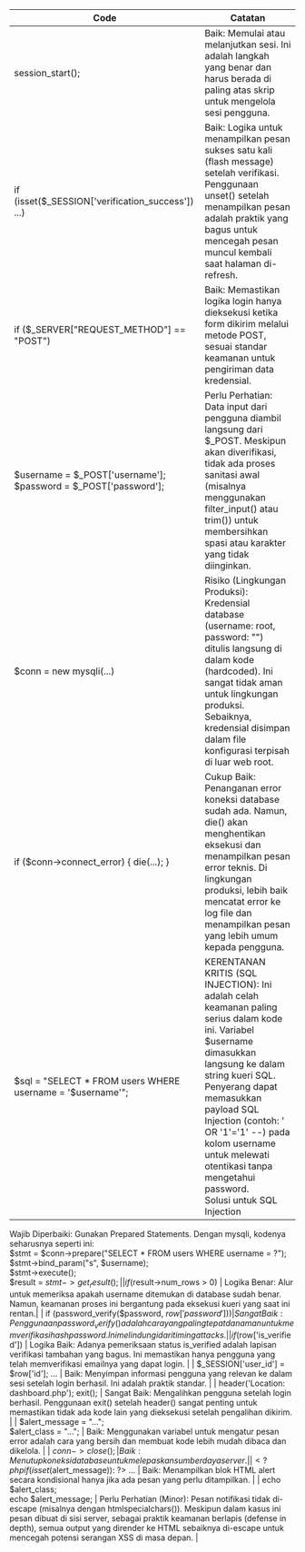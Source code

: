 | Code | Catatan |
| ---------- | ----------- |
| session_start(); | Baik: Memulai atau melanjutkan sesi. Ini adalah langkah yang benar dan harus berada di paling atas skrip untuk mengelola sesi pengguna. |
| if (isset($_SESSION['verification_success']) ...) | Baik: Logika untuk menampilkan pesan sukses satu kali (flash message) setelah verifikasi. Penggunaan unset() setelah menampilkan pesan adalah praktik yang bagus untuk mencegah pesan muncul kembali saat halaman di-refresh. |
| if ($_SERVER["REQUEST_METHOD"] == "POST") | Baik: Memastikan logika login hanya dieksekusi ketika form dikirim melalui metode POST, sesuai standar keamanan untuk pengiriman data kredensial. |
| $username = $_POST['username']; <br> $password = $_POST['password']; | Perlu Perhatian: Data input dari pengguna diambil langsung dari $_POST. Meskipun akan diverifikasi, tidak ada proses sanitasi awal (misalnya menggunakan filter_input() atau trim()) untuk membersihkan spasi atau karakter yang tidak diinginkan. |
| $conn = new mysqli(...) | Risiko (Lingkungan Produksi): Kredensial database (username: root, password: "") ditulis langsung di dalam kode (hardcoded). Ini sangat tidak aman untuk lingkungan produksi. Sebaiknya, kredensial disimpan dalam file konfigurasi terpisah di luar web root. |
| if ($conn->connect_error) { die(...); } | Cukup Baik: Penanganan error koneksi database sudah ada. Namun, die() akan menghentikan eksekusi dan menampilkan pesan error teknis. Di lingkungan produksi, lebih baik mencatat error ke log file dan menampilkan pesan yang lebih umum kepada pengguna. |
| $sql = "SELECT * FROM users WHERE username = '$username'"; | KERENTANAN KRITIS (SQL INJECTION): Ini adalah celah keamanan paling serius dalam kode ini. Variabel $username dimasukkan langsung ke dalam string kueri SQL. Penyerang dapat memasukkan payload SQL Injection (contoh: ' OR '1'='1' --) pada kolom username untuk melewati otentikasi tanpa mengetahui password. <br> Solusi untuk SQL Injection <br>
Wajib Diperbaiki: Gunakan Prepared Statements. Dengan mysqli, kodenya seharusnya seperti ini: <br>
$stmt = $conn->prepare("SELECT * FROM users WHERE username = ?"); <br>
$stmt->bind_param("s", $username); <br>
$stmt->execute(); <br>
$result = $stmt->get_result();|
| if ($result->num_rows > 0) | Logika Benar: Alur untuk memeriksa apakah username ditemukan di database sudah benar. Namun, keamanan proses ini bergantung pada eksekusi kueri yang saat ini rentan.|
| if (password_verify($password, $row['password'])) | Sangat Baik: Penggunaan password_verify() adalah cara yang paling tepat dan aman untuk memverifikasi hash password. Ini melindungi dari timing attacks. |
| if ($row['is_verified']) | Logika Baik: Adanya pemeriksaan status is_verified adalah lapisan verifikasi tambahan yang bagus. Ini memastikan hanya pengguna yang telah memverifikasi emailnya yang dapat login. |
| $_SESSION['user_id'] = $row['id']; ... | Baik: Menyimpan informasi pengguna yang relevan ke dalam sesi setelah login berhasil. Ini adalah praktik standar. |
| header('Location: dashboard.php'); exit(); | Sangat Baik: Mengalihkan pengguna setelah login berhasil. Penggunaan exit() setelah header() sangat penting untuk memastikan tidak ada kode lain yang dieksekusi setelah pengalihan dikirim. |
| $alert_message = "..."; <br> $alert_class = "..."; | Baik: Menggunakan variabel untuk mengatur pesan error adalah cara yang bersih dan membuat kode lebih mudah dibaca dan dikelola. |
| $conn->close(); | Baik: Menutup koneksi database untuk melepaskan sumber daya server. |
| <?php if (isset($alert_message)): ?> ... <?php endif; ?> | Baik: Menampilkan blok HTML alert secara kondisional hanya jika ada pesan yang perlu ditampilkan. |
| echo $alert_class; <br> echo $alert_message; | Perlu Perhatian (Minor): Pesan notifikasi tidak di-escape (misalnya dengan htmlspecialchars()). Meskipun dalam kasus ini pesan dibuat di sisi server, sebagai praktik keamanan berlapis (defense in depth), semua output yang dirender ke HTML sebaiknya di-escape untuk mencegah potensi serangan XSS di masa depan. |